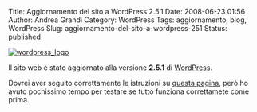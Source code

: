 Title: Aggiornamento del sito a WordPress 2.5.1
Date: 2008-06-23 01:56
Author: Andrea Grandi
Category: WordPress
Tags: aggiornamento, blog, WordPress
Slug: aggiornamento-del-sito-a-wordpress-251
Status: published

[![]({static}/images/2008/02/wordpress-logo.jpg "wordpress_logo")]()

Il sito web è stato aggiornato alla versione **2.5.1** di
[WordPress](http://www.wordpress.org).

Dovrei aver seguito correttamente le istruzioni su [questa pagina](http://codex.wordpress.org/Upgrading_WordPress_Extended), però
ho avuto pochissimo tempo per testare se tutto funziona correttamete
come prima.
